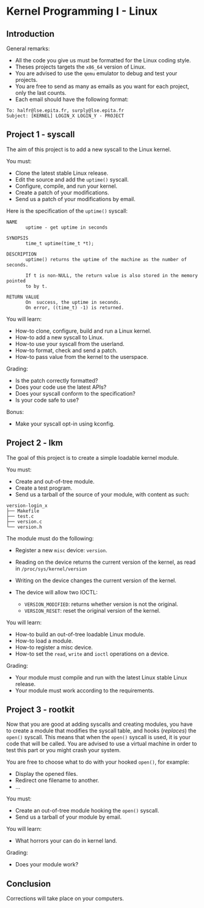 Kernel Programming I - Linux
============================

Introduction
------------

General remarks:

- All the code you give us must be formatted for the Linux coding style.
- Theses projects targets the `x86_64` version of Linux.
- You are advised to use the `qemu` emulator to debug and test your projects.
- You are free to send as many as emails as you want for each project, only the
  last counts.
- Each email should have the following format:

```
To: halfr@lse.epita.fr, surply@lse.epita.fr
Subject: [KERNEL] LOGIN_X LOGIN_Y - PROJECT
```

Project 1 - syscall
-------------------

The aim of this project is to add a new syscall to the Linux kernel.

You must:

- Clone the latest stable Linux release.
- Edit the source and add the `uptime()` syscall.
- Configure, compile, and run your kernel.
- Create a patch of your modifications.
- Send us a patch of your modifications by email.

Here is the specification of the `uptime()` syscall:

    NAME
           uptime - get uptime in seconds

    SYNOPSIS
           time_t uptime(time_t *t);

    DESCRIPTION
           uptime() returns the uptime of the machine as the number of seconds.

           If t is non-NULL, the return value is also stored in the memory pointed
           to by t.

    RETURN VALUE
           On  success, the uptime in seconds.
           On error, ((time_t) -1) is returned.

You will learn:

- How-to clone, configure, build and run a Linux kernel.
- How-to add a new syscall to Linux.
- How-to use your syscall from the userland.
- How-to format, check and send a patch.
- How-to pass value from the kernel to the userspace.

Grading:

- Is the patch correctly formatted?
- Does your code use the latest APIs?
- Does your syscall conform to the specification?
- Is your code safe to use?

Bonus:

- Make your syscall opt-in using kconfig.

Project 2 - lkm
---------------

The goal of this project is to create a simple loadable kernel module.

You must:

- Create and out-of-tree module.
- Create a test program.
- Send us a tarball of the source of your module, with content as such:

```
version-login_x
├── Makefile
├── test.c
├── version.c
└── version.h
```

The module must do the following:

- Register a new `misc` device: `version`.
- Reading on the device returns the current version of the kernel, as read in
  `/proc/sys/kernel/version`
- Writing on the device changes the current version of the kernel.
- The device will allow two IOCTL:

    - `VERSION_MODIFIED`: returns whether version is not the original.
    - `VERSION_RESET`: reset the original version of the kernel.

You will learn:

- How-to build an out-of-tree loadable Linux module.
- How-to load a module.
- How-to register a misc device.
- How-to set the `read`, `write` and `ioctl` operations on a device.

Grading:

- Your module must compile and run with the latest Linux stable Linux release.
- Your module must work according to the requirements.

Project 3 - rootkit
-------------------

Now that you are good at adding syscalls and creating modules, you have to
create a module that modifies the syscall table, and hooks (*replaces*) the
`open()` syscall. This means that when the `open()` syscall is used, it is your
code that will be called. You are advised to use a virtual machine in order to test
this part or you might crash your system.

You are free to choose what to do with your hooked `open()`, for example:

- Display the opened files.
- Redirect one filename to another.
- ...

You must:

- Create an out-of-tree module hooking the `open()` syscall.
- Send us a tarball of your module by email.

You will learn:

- What horrors your can do in kernel land.

Grading:

- Does your module work?

Conclusion
----------

Corrections will take place on your computers.

<!---
vim: spl=en spell:
-->
